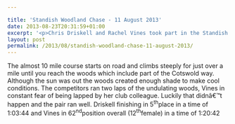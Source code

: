 ```yaml
---

title: 'Standish Woodland Chase - 11 August 2013'
date: 2013-08-23T20:31:59+01:00
excerpt: '<p>Chris Driskell and Rachel Vines took part in the Standish Woodland chase near Stonehouse.</p>'
layout: post
permalink: /2013/08/standish-woodland-chase-11-august-2013/
---
```

The almost 10 mile course starts on road and climbs steeply for just over a mile until you reach the woods which include part of the Cotswold way. Although the sun was out the woods created enough shade to make cool conditions. The competitors ran two laps of the undulating woods, Vines in constant fear of being lapped by her club colleague. Luckily that didnâ€™t happen and the pair ran well. Driskell finishing in 5<sup>th</sup>place in a time of 1:03:44 and Vines in 62<sup>nd</sup>position overall (12<sup>th</sup>female) in a time of 1:20:42
